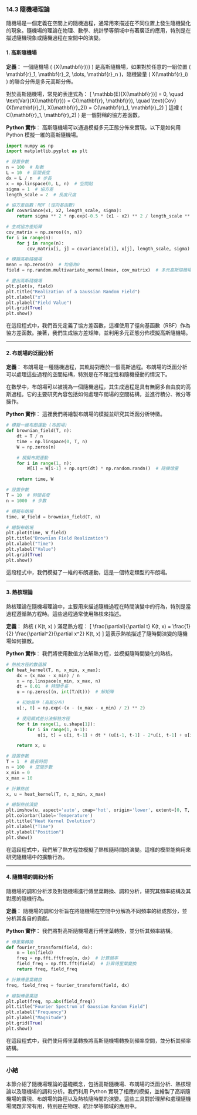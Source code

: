 ### 14.3 隨機場理論

隨機場是一個定義在空間上的隨機過程，通常用來描述在不同位置上發生隨機變化的現象。隨機場的理論在物理、數學、統計學等領域中有著廣泛的應用，特別是在描述隨機現象或隨機過程在空間中的演變。

#### 1. 高斯隨機場

**定義**：
一個隨機場 \( \{X(\mathbf{r})\} \) 是高斯隨機場，如果對於任意的一組位置 \( \mathbf{r}_1, \mathbf{r}_2, \dots, \mathbf{r}_n \)，隨機變量 \( X(\mathbf{r}_i) \) 的聯合分佈是多元高斯分佈。

對於高斯隨機場，常見的表達式為：
\[
\mathbb{E}[X(\mathbf{r})] = 0, \quad \text{Var}(X(\mathbf{r})) = C(\mathbf{r}, \mathbf{r}), \quad \text{Cov}(X(\mathbf{r}_1), X(\mathbf{r}_2)) = C(\mathbf{r}_1, \mathbf{r}_2)
\]
這裡 \( C(\mathbf{r}_1, \mathbf{r}_2) \) 是一個對稱的協方差函數。

**Python 實作**：
高斯隨機場可以通過模擬多元正態分佈來實現。以下是如何用 Python 模擬一維的高斯隨機場。

```python
import numpy as np
import matplotlib.pyplot as plt

# 設置參數
n = 100  # 點數
L = 10  # 區間長度
dx = L / n  # 步長
x = np.linspace(0, L, n)  # 空間點
sigma = 1  # 協方差
length_scale = 2  # 長度尺度

# 協方差函數：RBF (徑向基函數)
def covariance(x1, x2, length_scale, sigma):
    return sigma ** 2 * np.exp(-0.5 * (x1 - x2) ** 2 / length_scale ** 2)

# 生成協方差矩陣
cov_matrix = np.zeros((n, n))
for i in range(n):
    for j in range(n):
        cov_matrix[i, j] = covariance(x[i], x[j], length_scale, sigma)

# 模擬高斯隨機場
mean = np.zeros(n)  # 均值為0
field = np.random.multivariate_normal(mean, cov_matrix)  # 多元高斯隨機場

# 畫出高斯隨機場
plt.plot(x, field)
plt.title("Realization of a Gaussian Random Field")
plt.xlabel("x")
plt.ylabel("Field Value")
plt.grid(True)
plt.show()
```

在這段程式中，我們首先定義了協方差函數，這裡使用了徑向基函數（RBF）作為協方差函數。接著，我們生成協方差矩陣，並利用多元正態分佈模擬高斯隨機場。

---

#### 2. 布朗場的泛函分析

**定義**：
布朗場是一種隨機過程，其軌跡對應於一個高斯過程。布朗場的泛函分析可以處理這些過程的空間結構，特別是在不確定性和隨機擾動的情況下。

在數學中，布朗場可以被視為一個隨機過程，其生成過程是具有無窮多自由度的高斯過程。它的主要研究內容包括如何處理布朗場的空間結構，並進行積分、微分等操作。

**Python 實作**：
這裡我們將繪製布朗場的模擬並研究其泛函分析特徵。

```python
# 模擬一維布朗運動 (布朗場)
def brownian_field(T, n):
    dt = T / n
    time = np.linspace(0, T, n)
    W = np.zeros(n)

    # 模擬布朗運動
    for i in range(1, n):
        W[i] = W[i-1] + np.sqrt(dt) * np.random.randn()  # 隨機增量

    return time, W

# 設置參數
T = 10  # 時間長度
n = 1000  # 步數

# 模擬布朗場
time, W_field = brownian_field(T, n)

# 繪製布朗場
plt.plot(time, W_field)
plt.title("Brownian Field Realization")
plt.xlabel("Time")
plt.ylabel("Value")
plt.grid(True)
plt.show()
```

這段程式中，我們模擬了一維的布朗運動，這是一個特定類型的布朗場。

---

#### 3. 熱核理論

熱核理論在隨機場理論中，主要用來描述隨機過程在時間演變中的行為，特別是當過程遵循熱方程時。這些過程通常使用熱核來描述。

**定義**：
熱核 \( K(t, x) \) 滿足熱方程：
\[
\frac{\partial}{\partial t} K(t, x) = \frac{1}{2} \frac{\partial^2}{\partial x^2} K(t, x)
\]
這表示熱核描述了隨時間演變的隨機場如何擴散。

**Python 實作**：
我們將使用數值方法解熱方程，並模擬隨時間變化的熱核。

```python
# 熱核方程的數值解
def heat_kernel(T, n, x_min, x_max):
    dx = (x_max - x_min) / n
    x = np.linspace(x_min, x_max, n)
    dt = 0.01  # 時間步長
    u = np.zeros((n, int(T/dt)))  # 解矩陣

    # 初始條件 (高斯分布)
    u[:, 0] = np.exp(-(x - (x_max - x_min) / 2) ** 2)

    # 使用顯式差分法解熱方程
    for t in range(1, u.shape[1]):
        for i in range(1, n-1):
            u[i, t] = u[i, t-1] + dt * (u[i-1, t-1] - 2*u[i, t-1] + u[i+1, t-1]) / dx**2

    return x, u

# 設置參數
T = 1  # 最長時間
n = 100  # 空間步數
x_min = 0
x_max = 10

# 計算熱核
x, u = heat_kernel(T, n, x_min, x_max)

# 繪製熱核演變
plt.imshow(u, aspect='auto', cmap='hot', origin='lower', extent=[0, T, x_min, x_max])
plt.colorbar(label='Temperature')
plt.title("Heat Kernel Evolution")
plt.xlabel("Time")
plt.ylabel("Position")
plt.show()
```

在這段程式中，我們解了熱方程並模擬了熱核隨時間的演變。這樣的模型能夠用來研究隨機場中的擴散行為。

---

#### 4. 隨機場的調和分析

隨機場的調和分析涉及對隨機場進行傅里葉轉換、調和分析，研究其頻率結構及其對應的隨機行為。

**定義**：
隨機場的調和分析旨在將隨機場在空間中分解為不同頻率的組成部分，並分析其各自的貢獻。

**Python 實作**：
我們將對高斯隨機場進行傅里葉轉換，並分析其頻率結構。

```python
# 傅里葉轉換
def fourier_transform(field, dx):
    n = len(field)
    freq = np.fft.fftfreq(n, dx)  # 計算頻率
    field_freq = np.fft.fft(field)  # 計算傅里葉變換
    return freq, field_freq

# 計算傅里葉轉換
freq, field_freq = fourier_transform(field, dx)

# 繪製傅里葉譜
plt.plot(freq, np.abs(field_freq))
plt.title("Fourier Spectrum of Gaussian Random Field")
plt.xlabel("Frequency")
plt.ylabel("Magnitude")
plt.grid(True)
plt.show()
```

在這段程式中，我們使用傅里葉轉換將高斯隨機場轉換到頻率空間，並分析其頻率結構。

---

### 小結

本節介紹了隨機場理論的基礎概念，包括高斯隨機場、布朗場的泛函分析、熱核理論以及隨機場的調和分析。我們利用 Python 實現了相應的模擬，並繪製了高斯隨機場的實現、布朗場的路徑以及熱核隨時間的演變。這些工具對於理解和處理隨機場問題非常有用，特別是在物理、統計學等領域的應用中。